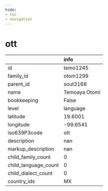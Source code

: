 ```yaml
---
hide:
- toc
- navigation
---
```

# ott
|                      | info          |
|:---------------------|:--------------|
| id                   | temo1245      |
| family_id            | otom1299      |
| parent_id            | sout3168      |
| name                 | Temoaya Otomi |
| bookkeeping          | False         |
| level                | language      |
| latitude             | 19.6001       |
| longitude            | -99.6541      |
| iso639P3code         | ott           |
| description          | nan           |
| markup_description   | nan           |
| child_family_count   | 0             |
| child_language_count | 0             |
| child_dialect_count  | 0             |
| country_ids          | MX            |